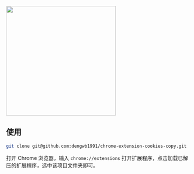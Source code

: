 <img src="https://www.dengwb.com/dist/static/chrome/chrome-extension-cookies-copy.png"  width="300px">

## 使用

```bash
git clone git@github.com:dengwb1991/chrome-extension-cookies-copy.git
```

打开 Chrome 浏览器，输入 `chrome://extensions` 打开扩展程序，点击加载已解压的扩展程序，选中该项目文件夹即可。